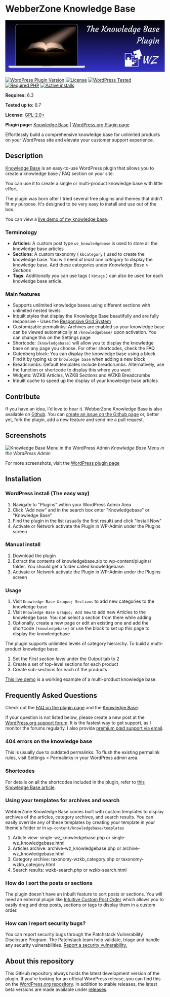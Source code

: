 # WebberZone Knowledge Base

![Knowledge Base](https://raw.githubusercontent.com/WebberZone/knowledgebase/master/wporg-assets/banner-1544x500.png)

[![WordPress Plugin Version](https://img.shields.io/wordpress/plugin/v/knowledgebase.svg?style=flat-square)](https://wordpress.org/plugins/knowledgebase/)
[![License](https://img.shields.io/badge/license-GPL_v2%2B-orange.svg?style=flat-square)](https://opensource.org/licenses/GPL-2.0)
[![WordPress Tested](https://img.shields.io/wordpress/v/knowledgebase.svg?style=flat-square)](https://wordpress.org/plugins/knowledgebase/)
[![Required PHP](https://img.shields.io/wordpress/plugin/required-php/knowledgebase?style=flat-square)](https://wordpress.org/plugins/knowledgebase/)
[![Active installs](https://img.shields.io/wordpress/plugin/installs/knowledgebase?style=flat-square)](https://wordpress.org/plugins/knowledgebase/)

__Requires:__ 6.3

__Tested up to:__ 6.7

__License:__ [GPL-2.0+](http://www.gnu.org/licenses/gpl-2.0.html)

__Plugin page:__ [Knowledge Base](https://webberzone.com/plugins/knowledgebase/) | [WordPress.org Plugin page](https://wordpress.org/plugins/knowledgebase/)

Effortlessly build a comprehensive knowledge base for unlimited products on your WordPress site and elevate your customer support experience.

## Description

[Knowledge Base](https://webberzone.com/plugins/knowledgebase/) is an easy-to-use WordPress plugin that allows you to create a knowledge base / FAQ section on your site.

You can use it to create a single or multi-product knowledge base with little effort.

The plugin was born after I tried several free plugins and themes that didn't fit my purpose. It's designed to be very easy to install and use out of the box.

You can view a [live demo of my knowledge base](https://webberzone.com/support/knowledgebase/).

### Terminology

* __Articles__: A custom post type `wz_knowledgebase` is used to store all the knowledge base articles
* __Sections__: A custom taxonomy ( `kbcategory` ) used to create the knowledge base. You will need *at least one category* to display the knowledge base. Add these categories under *Knowledge Base > Sections*
* __Tags__: Additionally you can use tags ( `kbtags` ) can also be used for each knowledge base article.

### Main features

* Supports unlimited knowledge bases using different sections with unlimited nested levels
* Inbuilt styles that display the Knowledge Base beautifully and are fully responsive - Uses the [Responsive Grid System](http://www.responsivegridsystem.com/)
* Customizable permalinks: Archives are enabled so your knowledge base can be viewed automatically at `/knowledgebase/` upon activation. You can change this on the Settings page
* Shortcode: `[knowledgebase]` will allow you to display the knowledge base on any page you choose. For other shortcodes, check the FAQ
* Gutenberg block: You can display the knowledge base using a block. Find it by typing `kb` or `knowledge base` when adding a new block
* Breadcrumbs: Default templates include breadcrumbs. Alternatively, use the function or shortcode to display this where you want
* Widgets: WZKB Articles, WZKB Sections and WZKB Breadcrumbs
* Inbuilt cache to speed up the display of your knowledge base articles

## Contribute

If you have an idea, I'd love to hear it. WebberZone Knowledge Base is also available on [Github](https://github.com/WebberZone/knowledgebase). You can [create an issue on the Github page](https://github.com/WebberZone/knowledgebase/issues) or, better yet, fork the plugin, add a new feature and send me a pull request.

## Screenshots

![Knowledge Base Menu in the WordPress Admin](https://raw.githubusercontent.com/WebberZone/knowledgebase/master/wporg-assets/screenshot-1.png)
*Knowledge Base Menu in the WordPress Admin*

For more screenshots, visit the [WordPress plugin page](http://wordpress.org/plugins/knowledgebase/screenshots/)

## Installation

### WordPress install (The easy way)

1. Navigate to "Plugins" within your WordPress Admin Area
2. Click "Add new" and in the search box enter "Knowledgebase" or "Knowledge Base"
3. Find the plugin in the list (usually the first result) and click "Install Now"
4. Activate or Network activate the Plugin in WP-Admin under the Plugins screen

### Manual install

1. Download the plugin
2. Extract the contents of knowledgebase.zip to wp-content/plugins/ folder. You should get a folder called knowledgebase.
3. Activate or Network activate the Plugin in WP-Admin under the Plugins screen

### Usage

1. Visit `Knowledge Base &raquo; Sections` to add new categories to the knowledge base
2. Visit `Knowledge Base &raquo; Add New` to add new Articles to the knowledge base. You can select a section from there while adding
3. Optionally, create a new page or edit an existing one and add the shortcode `[knowledgebase]` or use the block to set up this page to display the knowledgebase

The plugin supports unlimited levels of category hierarchy. To build a multi-product knowledge base:

1. Set the *First section level* under the Output tab to 2
2. Create a set of top-level sections for each product
3. Create sub-sections for each of the products

[This live demo](https://webberzone.com/support/knowledgebase/) is a working example of a multi-product knowledge base.

## Frequently Asked Questions

Check out the [FAQ on the plugin page](http://wordpress.org/plugins/knowledgebase/faq/) and the [Knowledge Base](https://webberzone.com/support/section/knowledgebase/).

If your question is not listed below, please create a new post at the [WordPress.org support forum](http://wordpress.org/support/plugin/knowledgebase). It is the fastest way to get support, as I monitor the forums regularly. I also provide [premium *paid* support via email](https://webberzone.com/support/).

### 404 errors on the knowledge base

This is usually due to outdated permalinks. To flush the existing permalink rules, visit Settings > Permalinks in your WordPress admin area.

### Shortcodes

For details on all the shortcodes included in the plugin, refer to [this Knowledge Base article](https://webberzone.com/support/knowledgebase/knowledge-base-shortcodes/).

### Using your templates for archives and search

WebberZone Knowledge Base comes built with custom templates to display archives of the articles, category archives, and search results. You can easily override any of these templates by creating your template in your theme's folder or in `wp-content/knowledgebase/templates`

1. Article view: single-wz_knowledgebase.php or single-wz_knowledgebase.html
2. Articles archive: archive-wz_knowledgebase.php or archive-wz_knowledgebase.html
3. Category archive: taxonomy-wzkb_category.php or taxonomy-wzkb_category.html
4. Search results: wzkb-search.php or wzkb-search.html

### How do I sort the posts or sections

The plugin doesn't have an inbuilt feature to sort posts or sections. You will need an external plugin like [Intuitive Custom Post Order](https://wordpress.org/plugins/intuitive-custom-post-order/) which allows you to easily drag and drop posts, sections or tags to display them in a custom order.

### How can I report security bugs?

You can report security bugs through the Patchstack Vulnerability Disclosure Program. The Patchstack team help validate, triage and handle any security vulnerabilities. [Report a security vulnerability.](https://patchstack.com/database/vdp/knowledgebase)

## About this repository

This GitHub repository always holds the latest development version of the plugin. If you're looking for an official WordPress release, you can find this on the [WordPress.org repository](http://wordpress.org/plugins/knowledgebase). In addition to stable releases, the latest beta versions are made available under [releases](https://github.com/WebberZone/knowledgebase/releases).
